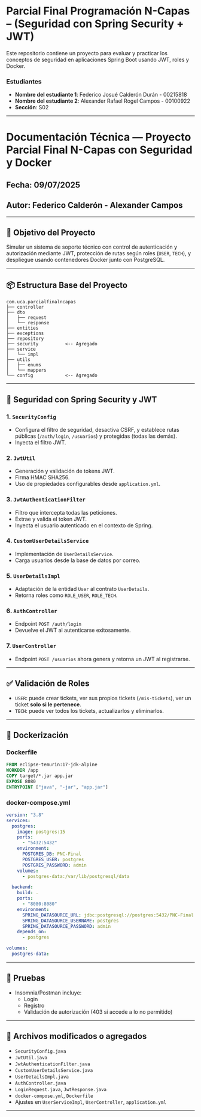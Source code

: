 # Parcial Final Programación N-Capas – (Seguridad con Spring Security + JWT)

Este repositorio contiene un proyecto para evaluar y practicar los conceptos de seguridad en aplicaciones Spring Boot usando JWT, roles y Docker.

### Estudiantes

- **Nombre del estudiante 1**: Federico Josué Calderón Durán - 00215818
- **Nombre del estudiante 2**: Alexander Rafael Rogel Campos - 00100922
- **Sección**: S02

---

# Documentación Técnica — Proyecto Parcial Final N-Capas con Seguridad y Docker

## Fecha: 09/07/2025

## Autor: Federico Calderón - Alexander Campos

---

## 🎯 Objetivo del Proyecto

Simular un sistema de soporte técnico con control de autenticación y autorización mediante JWT, protección de rutas según roles (`USER`, `TECH`), y despliegue usando contenedores Docker junto con PostgreSQL.

---

## 📦 Estructura Base del Proyecto

```
com.uca.parcialfinalncapas
├── controller
├── dto
│   ├── request
│   └── response
├── entities
├── exceptions
├── repository
├── security          <-- Agregado
├── service
│   └── impl
├── utils
│   ├── enums
│   └── mappers
└── config            <-- Agregado
```

---

## 🔐 Seguridad con Spring Security y JWT

### 1. `SecurityConfig`

- Configura el filtro de seguridad, desactiva CSRF, y establece rutas públicas (`/auth/login`, `/usuarios`) y protegidas (todas las demás).
- Inyecta el filtro JWT.

### 2. `JwtUtil`

- Generación y validación de tokens JWT.
- Firma HMAC SHA256.
- Uso de propiedades configurables desde `application.yml`.

### 3. `JwtAuthenticationFilter`

- Filtro que intercepta todas las peticiones.
- Extrae y valida el token JWT.
- Inyecta el usuario autenticado en el contexto de Spring.

### 4. `CustomUserDetailsService`

- Implementación de `UserDetailsService`.
- Carga usuarios desde la base de datos por correo.

### 5. `UserDetailsImpl`

- Adaptación de la entidad `User` al contrato `UserDetails`.
- Retorna roles como `ROLE_USER`, `ROLE_TECH`.

### 6. `AuthController`

- Endpoint `POST /auth/login`
- Devuelve el JWT al autenticarse exitosamente.

### 7. `UserController`

- Endpoint `POST /usuarios` ahora genera y retorna un JWT al registrarse.

---

## ✅ Validación de Roles

- `USER`: puede crear tickets, ver sus propios tickets (`/mis-tickets`), ver un ticket **solo si le pertenece**.
- `TECH`: puede ver todos los tickets, actualizarlos y eliminarlos.

---

## 🐳 Dockerización

### Dockerfile

```dockerfile
FROM eclipse-temurin:17-jdk-alpine
WORKDIR /app
COPY target/*.jar app.jar
EXPOSE 8080
ENTRYPOINT ["java", "-jar", "app.jar"]
```

### docker-compose.yml

```yaml
version: "3.8"
services:
  postgres:
    image: postgres:15
    ports:
      - "5432:5432"
    environment:
      POSTGRES_DB: PNC-Final
      POSTGRES_USER: postgres
      POSTGRES_PASSWORD: admin
    volumes:
      - postgres-data:/var/lib/postgresql/data

  backend:
    build: .
    ports:
      - "8080:8080"
    environment:
      SPRING_DATASOURCE_URL: jdbc:postgresql://postgres:5432/PNC-Final
      SPRING_DATASOURCE_USERNAME: postgres
      SPRING_DATASOURCE_PASSWORD: admin
    depends_on:
      - postgres

volumes:
  postgres-data:
```

---

## 🧪 Pruebas

- Insomnia/Postman incluye:
  - Login
  - Registro
  - Validación de autorización (403 si accede a lo no permitido)

---

## 📂 Archivos modificados o agregados

- `SecurityConfig.java`
- `JwtUtil.java`
- `JwtAuthenticationFilter.java`
- `CustomUserDetailsService.java`
- `UserDetailsImpl.java`
- `AuthController.java`
- `LoginRequest.java`, `JwtResponse.java`
- `docker-compose.yml`, `Dockerfile`
- Ajustes en `UserServiceImpl`, `UserController`, `application.yml`

---
